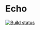 # Echo
[![Build status](https://ci.appveyor.com/api/projects/status/38g0pj1khdndc55x?svg=true)](https://ci.appveyor.com/project/Dmitry57118/echo)
